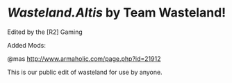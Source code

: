 *Wasteland.Altis* by Team Wasteland!
===================
Edited by the [R2] Gaming

Added Mods:

@mas http://www.armaholic.com/page.php?id=21912

This is our public edit of wasteland for use by anyone.
